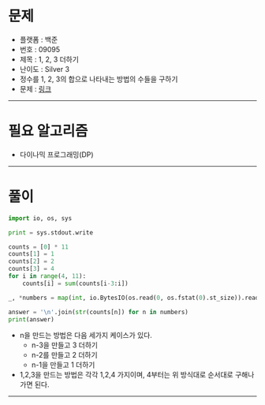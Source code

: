 # 문제
- 플랫폼 : 백준
- 번호 : 09095
- 제목 : 1, 2, 3 더하기
- 난이도 : Silver 3
- 정수를 1, 2, 3의 합으로 나타내는 방법의 수들을 구하기
- 문제 : <a href="https://www.acmicpc.net/problem/9095" target="_blank">링크</a>

---

# 필요 알고리즘
- 다이나믹 프로그래밍(DP)

---

# 풀이
```python
import io, os, sys

print = sys.stdout.write

counts = [0] * 11
counts[1] = 1
counts[2] = 2
counts[3] = 4
for i in range(4, 11):
    counts[i] = sum(counts[i-3:i])

_, *numbers = map(int, io.BytesIO(os.read(0, os.fstat(0).st_size)).read().decode().rstrip().split(sep='\n'))

answer = '\n'.join(str(counts[n]) for n in numbers)
print(answer)
```
- n을 만드는 방법은 다음 세가지 케이스가 있다.
  - n-3을 만들고 3 더하기
  - n-2를 만들고 2 더하기
  - n-1을 만들고 1 더하기
- 1,2,3을 만드는 방법은 각각 1,2,4 가지이며, 4부터는 위 방식대로 순서대로 구해나가면 된다.

---
